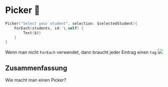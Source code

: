 # Picker 🧩

```swift
Picker("Select your student", selection: $selectedStudent){
	ForEach(students, id: \.self) {
		Text($0)
    }
}            
```

Wenn man nicht `ForEach` verwendet, dann braucht jeder Eintrag einen `tag`
![][image-1]

## Zusammenfassung
Wie macht man einen Picker?

[image-1]:	assets/Bildschirmfoto%202022-07-20%20um%2018.08.24.png